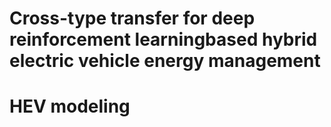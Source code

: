 # Cross-type transfer for deep reinforcement learningbased hybrid electric vehicle energy management

# HEV modeling



